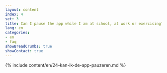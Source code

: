 ```yaml
---
layout: content
index: 4
set: 3
title: Can I pause the app while I am at school, at work or exercising?
lang: en
categories:
- en
- faq
showBreadCrumbs: true
showContact: true
---
```

{% include content/en/24-kan-ik-de-app-pauzeren.md %}
